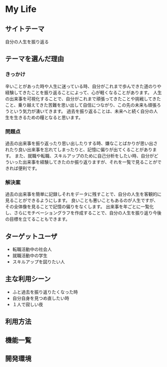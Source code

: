 # My Life

## サイトテーマ
自分の人生を振り返る

## テーマを選んだ理由
### きっかけ
辛いことがあった時や人生に迷っている時、自分がこれまで歩んできた道のりや経験してきたことを振り返ることによって、心が軽くなることがあります。
人生の出来事を可視化することで、自分がこれまで頑張ってきたことや挑戦してきたこと、乗り越えてきた苦難を思い出して自信につながり、この先の未来も頑張ろうという気力が湧いてきます。
過去を振り返ることは、未来へと続く自分の人生を生きるための糧となると思います。

### 問題点
過去の出来事を振り返ったり思い出したりする時、嫌なことばかりが思い出されたり良い出来事を忘れてしまったりと、記憶に偏りが出てくることがあります。
また、就職や転職、スキルアップのために自己分析をしたい時、自分がどういった出来事を経験してきたのか振り返りますが、それを一覧で見ることができれば便利です。

### 解決案
過去の出来事を簡単に記録しそれをデータに残すことで、自分の人生を客観的に見ることができるようにします。
良いことも悪いこともあるのが人生ですが、その全体像を見ることで記憶の偏りをなくします。
出来事を年ごとに一覧化し、さらにモチベーショングラフを作成することで、自分の人生を振り返り今後の目標を立てることもできます。

## ターゲットユーザ
- 転職活動中の社会人
- 就職活動中の学生
- スキルアップを図りたい人

## 主な利用シーン
- ふと過去を振り返りたくなった時
- 自分自身を見つめ直したい時
- １人で寂しい夜

## 利用方法

## 機能一覧

## 開発環境
